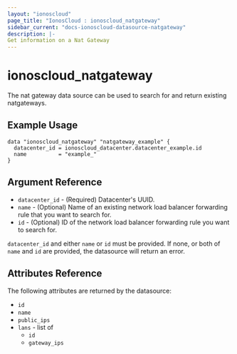 ```yaml
---
layout: "ionoscloud"
page_title: "IonosCloud : ionoscloud_natgateway"
sidebar_current: "docs-ionoscloud-datasource-natgateway"
description: |-
Get information on a Nat Gateway
---
```


# ionoscloud_natgateway

The nat gateway data source can be used to search for and return existing natgateways.

## Example Usage

```hcl
data "ionoscloud_natgateway" "natgateway_example" {
  datacenter_id = ionoscloud_datacenter.datacenter_example.id
  name			= "example_"
}
```

## Argument Reference

* `datacenter_id` - (Required) Datacenter's UUID.
* `name` - (Optional) Name of an existing network load balancer forwarding rule that you want to search for.
* `id` - (Optional) ID of the network load balancer forwarding rule you want to search for.

`datacenter_id` and either `name` or `id` must be provided. If none, or both of `name` and `id` are provided, the datasource will return an error.

## Attributes Reference

The following attributes are returned by the datasource:

* `id`
* `name`
* `public_ips`
* `lans` - list of
    * `id`
    * `gateway_ips`
